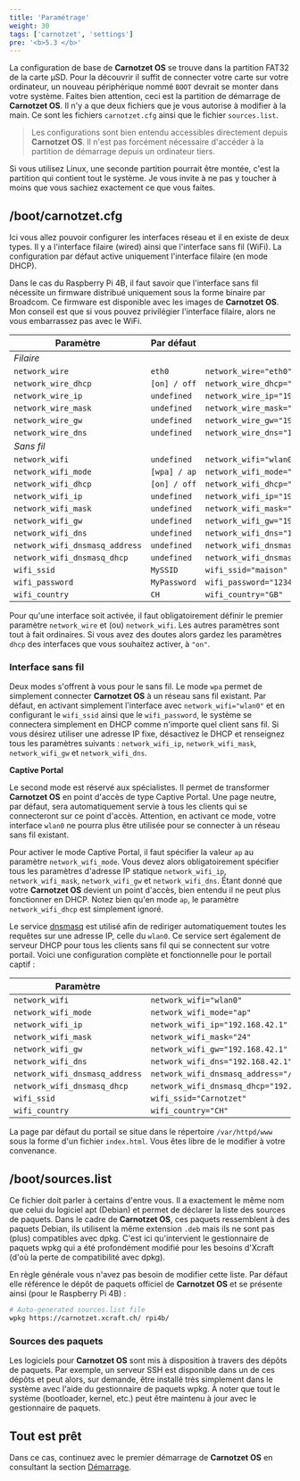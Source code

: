 ```yaml
---
title: 'Paramétrage'
weight: 30
tags: ['carnotzet', 'settings']
pre: '<b>5.3 </b>'
---
```


La configuration de base de **Carnotzet OS** se trouve dans la partition FAT32
de la carte µSD. Pour la découvrir il suffit de connecter votre carte sur votre
ordinateur, un nouveau périphérique nommé `BOOT` devrait se monter dans votre
système. Faites bien attention, ceci est la partition de démarrage de
**Carnotzet OS**. Il n'y a que deux fichiers que je vous autorise à modifier à
la main. Ce sont les fichiers `carnotzet.cfg` ainsi que le fichier
`sources.list`.

> Les configurations sont bien entendu accessibles directement depuis
> **Carnotzet OS**. Il n'est pas forcément nécessaire d'accéder à la partition
> de démarrage depuis un ordinateur tiers.

Si vous utilisez Linux, une seconde partition pourrait être montée, c'est la
partition qui contient tout le système. Je vous invite à ne pas y toucher à
moins que vous sachiez exactement ce que vous faites.

## /boot/carnotzet.cfg

Ici vous allez pouvoir configurer les interfaces réseau et il en existe de deux
types. Il y a l'interface filaire (wired) ainsi que l'interface sans fil (WiFi).
La configuration par défaut active uniquement l'interface filaire (en mode
DHCP).

Dans le cas du Raspberry Pi 4B, il faut savoir que l'interface sans fil
nécessite un firmware distribué uniquement sous la forme binaire par Broadcom.
Ce firmware est disponible avec les images de **Carnotzet OS**. Mon conseil est
que si vous pouvez privilégier l'interface filaire, alors ne vous embarrassez
pas avec le WiFi.

| Paramètre                      | Par défaut   | Exemple                                                                      |
| ------------------------------ | ------------ | ---------------------------------------------------------------------------- |
| _Filaire_                      |              |                                                                              |
| `network_wire`                 | `eth0`       | `network_wire="eth0"`                                                        |
| `network_wire_dhcp`            | `[on] / off` | `network_wire_dhcp="off"`                                                    |
| `network_wire_ip`              | `undefined`  | `network_wire_ip="192.168.1.100"`                                            |
| `network_wire_mask`            | `undefined`  | `network_wire_mask="24"`                                                     |
| `network_wire_gw`              | `undefined`  | `network_wire_gw="192.168.1.3"`                                              |
| `network_wire_dns`             | `undefined`  | `network_wire_dns="1.1.1.1 8.8.8.8"`                                         |
| _Sans fil_                     |              |                                                                              |
| `network_wifi`                 | `undefined`  | `network_wifi="wlan0"`                                                       |
| `network_wifi_mode`            | `[wpa] / ap` | `network_wifi_mode="ap"`                                                     |
| `network_wifi_dhcp`            | `[on] / off` | `network_wifi_dhcp="off"`                                                    |
| `network_wifi_ip`              | `undefined`  | `network_wifi_ip="192.168.2.100"`                                            |
| `network_wifi_mask`            | `undefined`  | `network_wifi_mask="24"`                                                     |
| `network_wifi_gw`              | `undefined`  | `network_wifi_gw="192.168.2.1"`                                              |
| `network_wifi_dns`             | `undefined`  | `network_wifi_dns="1.1.1.1 8.8.8.8"`                                         |
| `network_wifi_dnsmasq_address` | `undefined`  | `network_wifi_dnsmasq_address="/#/192.168.42.1"`                             |
| `network_wifi_dnsmasq_dhcp`    | `undefined`  | `network_wifi_dnsmasq_dhcp="192.168.42.10,192.168.42.254,255.255.255.0,15m"` |
| `wifi_ssid`                    | `MySSID`     | `wifi_ssid="maison"`                                                         |
| `wifi_password`                | `MyPassword` | `wifi_password="1234"`                                                       |
| `wifi_country`                 | `CH`         | `wifi_country="GB"`                                                          |

Pour qu'une interface soit activée, il faut obligatoirement définir le premier
paramètre `network_wire` et (ou) `network_wifi`. Les autres paramètres sont tout
à fait ordinaires. Si vous avez des doutes alors gardez les paramètres `dhcp`
des interfaces que vous souhaitez activer, à `"on"`.

### Interface sans fil

Deux modes s'offrent à vous pour le sans fil. Le mode `wpa` permet de simplement
connecter **Carnotzet OS** à un réseau sans fil existant. Par défaut, en
activant simplement l'interface avec `network_wifi="wlan0"` et en configurant le
`wifi_ssid` ainsi que le `wifi_password`, le système se connectera simplement en
DHCP comme n'importe quel client sans fil. Si vous désirez utiliser une adresse
IP fixe, désactivez le DHCP et renseignez tous les paramètres suivants :
`network_wifi_ip`, `network_wifi_mask`, `network_wifi_gw` et `network_wifi_dns`.

**Captive Portal**

Le second mode est réservé aux spécialistes. Il permet de transformer
**Carnotzet OS** en point d'accès de type Captive Portal. Une page neutre, par
défaut, sera automatiquement servie à tous les clients qui se connecteront sur
ce point d'accès. Attention, en activant ce mode, votre interface `wlan0` ne
pourra plus être utilisée pour se connecter à un réseau sans fil existant.

Pour activer le mode Captive Portal, il faut spécifier la valeur `ap` au
paramètre `network_wifi_mode`. Vous devez alors obligatoirement spécifier tous
les paramètres d'adresse IP statique `network_wifi_ip`, `network_wifi_mask`,
`network_wifi_gw` et `network_wifi_dns`. Étant donné que votre **Carnotzet OS**
devient un point d'accès, bien entendu il ne peut plus fonctionner en DHCP.
Notez bien qu'en mode `ap`, le paramètre `network_wifi_dhcp` est simplement
ignoré.

Le service [dnsmasq] est utilisé afin de rediriger automatiquement toutes les
requêtes sur une adresse IP, celle du `wlan0`. Ce service sert également de
serveur DHCP pour tous les clients sans fil qui se connectent sur votre portail.
Voici une configuration complète et fonctionnelle pour le portail captif :

| Paramètre                      | Exemple                                                                      |
| ------------------------------ | ---------------------------------------------------------------------------- |
| `network_wifi`                 | `network_wifi="wlan0"`                                                       |
| `network_wifi_mode`            | `network_wifi_mode="ap"`                                                     |
| `network_wifi_ip`              | `network_wifi_ip="192.168.42.1"`                                             |
| `network_wifi_mask`            | `network_wifi_mask="24"`                                                     |
| `network_wifi_gw`              | `network_wifi_gw="192.168.42.1"`                                             |
| `network_wifi_dns`             | `network_wifi_dns="192.168.42.1"`                                            |
| `network_wifi_dnsmasq_address` | `network_wifi_dnsmasq_address="/#/192.168.42.1"`                             |
| `network_wifi_dnsmasq_dhcp`    | `network_wifi_dnsmasq_dhcp="192.168.42.10,192.168.42.254,255.255.255.0,15m"` |
| `wifi_ssid`                    | `wifi_ssid="Carnotzet"`                                                      |
| `wifi_country`                 | `wifi_country="CH"`                                                          |

La page par défaut du portail se situe dans le répertoire `/var/httpd/www` sous
la forme d'un fichier `index.html`. Vous êtes libre de le modifier à votre
convenance.

## /boot/sources.list

Ce fichier doit parler à certains d'entre vous. Il a exactement le même nom que
celui du logiciel apt (Debian) et permet de déclarer la liste des sources de
paquets. Dans le cadre de **Carnotzet OS**, ces paquets ressemblent à des
paquets Debian, ils utilisent la même extension `.deb` mais ils ne sont pas
(plus) compatibles avec dpkg. C'est ici qu'intervient le gestionnaire de paquets
wpkg qui a été profondément modifié pour les besoins d'Xcraft (d'où la perte de
compatibilité avec dpkg).

En règle générale vous n'avez pas besoin de modifier cette liste. Par défaut
elle référence le dépôt de paquets officiel de **Carnotzet OS** et se présente
ainsi (pour le Raspberry Pi 4B) :

```sh
# Auto-generated sources.list file
wpkg https://carnotzet.xcraft.ch/ rpi4b/
```

### Sources des paquets

Les logiciels pour **Carnotzet OS** sont mis à disposition à travers des dépôts
de paquets. Par exemple, un serveur SSH est disponible dans un de ces dépôts et
peut alors, sur demande, être installé très simplement dans le système avec
l'aide du gestionnaire de paquets wpkg. À noter que tout le système (bootloader,
kernel, etc.) peut être maintenu à jour avec le gestionnaire de paquets.

## Tout est prêt

Dans ce cas, continuez avec le premier démarrage de **Carnotzet OS** en
consultant la section [Démarrage](/carnotzet/04.bootstrap.md).

[dnsmasq]: https://dnsmasq.org/doc.html
